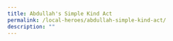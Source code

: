 ```yaml
---
title: Abdullah's Simple Kind Act
permalink: /local-heroes/abdullah-simple-kind-act/
description: ""
---
```

